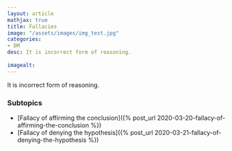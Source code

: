 ```yaml
---
layout: article
mathjax: true
title: Fallacies
image: "/assets/images/img_test.jpg"
categories:
- DM
desc: It is incorrect form of reasoning.
 
imagealt: 
---
```


It is incorrect form of reasoning.

### Subtopics
- [Fallacy of affirming the conclusion]({% post_url 2020-03-20-fallacy-of-affirming-the-conclusion %})
- [Fallacy of denying the hypothesis]({% post_url 2020-03-21-fallacy-of-denying-the-hypothesis %})